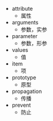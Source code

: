 - attribute
  + 属性
- arguments
  + 参数，实参
- parameter
  + 参数，形参
- values
  + 值
- item
  + 项
- prototype
  + 原型
- propagation
  + 传播
- prevent
  + 防止
